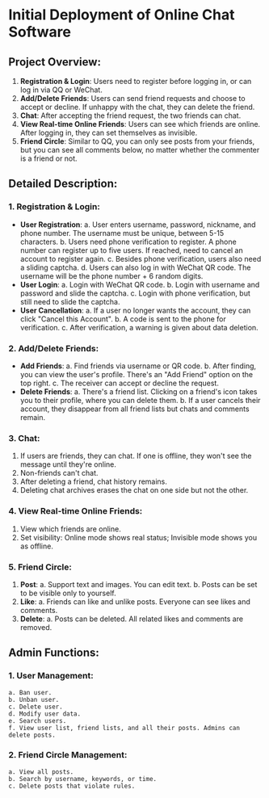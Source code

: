 # Initial Deployment of Online Chat Software

## **Project Overview:**
1. **Registration & Login**: Users need to register before logging in, or can log in via QQ or WeChat.
2. **Add/Delete Friends**: Users can send friend requests and choose to accept or decline. If unhappy with the chat, they can delete the friend.
3. **Chat**: After accepting the friend request, the two friends can chat.
4. **View Real-time Online Friends**: Users can see which friends are online. After logging in, they can set themselves as invisible.
5. **Friend Circle**: Similar to QQ, you can only see posts from your friends, but you can see all comments below, no matter whether the commenter is a friend or not.

## **Detailed Description:**

### **1. Registration & Login:**
- **User Registration**:
    a. User enters username, password, nickname, and phone number. The username must be unique, between 5-15 characters.
    b. Users need phone verification to register. A phone number can register up to five users. If reached, need to cancel an account to register again.
    c. Besides phone verification, users also need a sliding captcha.
    d. Users can also log in with WeChat QR code. The username will be the phone number + 6 random digits.
- **User Login**:
    a. Login with WeChat QR code.
    b. Login with username and password and slide the captcha.
    c. Login with phone verification, but still need to slide the captcha.
- **User Cancellation**:
    a. If a user no longer wants the account, they can click "Cancel this Account".
    b. A code is sent to the phone for verification.
    c. After verification, a warning is given about data deletion.

### **2. Add/Delete Friends:**
- **Add Friends**:
    a. Find friends via username or QR code.
    b. After finding, you can view the user's profile. There's an "Add Friend" option on the top right.
    c. The receiver can accept or decline the request.
- **Delete Friends**:
    a. There's a friend list. Clicking on a friend's icon takes you to their profile, where you can delete them.
    b. If a user cancels their account, they disappear from all friend lists but chats and comments remain.

### **3. Chat:**
1. If users are friends, they can chat. If one is offline, they won't see the message until they're online.
2. Non-friends can't chat.
3. After deleting a friend, chat history remains.
4. Deleting chat archives erases the chat on one side but not the other.

### **4. View Real-time Online Friends:**
1. View which friends are online.
2. Set visibility: Online mode shows real status; Invisible mode shows you as offline.

### **5. Friend Circle:**
1. **Post**:
    a. Support text and images. You can edit text.
    b. Posts can be set to be visible only to yourself.
2. **Like**:
    a. Friends can like and unlike posts. Everyone can see likes and comments.
3. **Delete**:
    a. Posts can be deleted. All related likes and comments are removed.

## **Admin Functions:**
### **1. User Management**:
    a. Ban user.
    b. Unban user.
    c. Delete user.
    d. Modify user data.
    e. Search users.
    f. View user list, friend lists, and all their posts. Admins can delete posts.
### **2. Friend Circle Management**:
    a. View all posts.
    b. Search by username, keywords, or time.
    c. Delete posts that violate rules.
